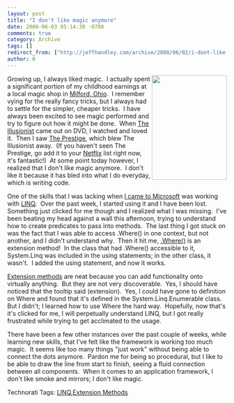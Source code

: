 ```yaml
---
layout: post
title: "I don't like magic anymore"
date: 2008-06-03 05:14:30 -0700
comments: true
category: Archive
tags: []
redirect_from: ["http://jeffhandley.com/archive/2008/06/02/i-dont-like-magic-anymore.aspx"].aspx
author: 0
---
```

<!-- more -->
<p><img height="240" src="http://customersrock.files.wordpress.com/2007/07/magic-hat.jpg" width="172" align="right" />Growing up, I always liked magic.  I actually spent a significant portion of my childhood earnings at a local magic shop in <a href="http://www.milfordohio.org/" target="_blank">Milford, Ohio</a>.  I remember vying for the really fancy tricks, but I always had to settle for the simpler, cheaper tricks.  I have always been excited to see magic performed and try to figure out how it might be done.  When <a href="http://www.imdb.com/title/tt0443543/" target="_blank">The Illusionist</a> came out on DVD, I watched and loved it.  Then I saw <a href="http://www.imdb.com/title/tt0482571/" target="_blank">The Prestige</a>, which blew The Illusionist away.  (If you haven't seen The Prestige, go add it to your <a href="http://www.netflix.com/Movie/The_Prestige/70047095?lnkctr=srchrd-sr&amp;strkid=1905684886_0_0" target="_blank">Netflix</a> list right now, it's fantastic!)  At some point today however, I realized that I don't like magic anymore.  I don't like it because it has bled into what I do everyday, which is writing code.</p>  <p>One of the skills that I was lacking when <a href="http://blog.jeffhandley.com/archive/2008/05/12/life.reboot.aspx" target="_blank">I came to Microsoft</a> was working with <a href="http://msdn.microsoft.com/en-us/netframework/aa904594.aspx" target="_blank">LINQ</a>.  Over the past week, I started using it and I have been lost.  Something just clicked for me though and I realized what I was missing.  I've been beating my head against a wall this afternoon, trying to understand how to create predicates to pass into methods.  The last thing I got stuck on was the fact that I was able to access .Where() in one context, but not another, and I didn't understand why.  Then it hit me, <a href="http://msdn.microsoft.com/en-us/library/bb534803.aspx" target="_blank">.Where()</a> is an extension method!  In the class that had .Where() accessible to it, System.Linq was included in the using statements; in the other class, it wasn't.  I added the using statement, and now it works.</p>  <p><a href="http://msdn.microsoft.com/en-us/library/bb383977.aspx" target="_blank">Extension methods</a> are neat because you can add functionality onto virtually anything.  But they are not very discoverable.  Yes, I should have noticed that the tooltip said (extension).  Yes, I could have gone to definition on Where and found that it's defined in the System.Linq.Enumerable class.  But I didn't; I learned how to use Where the hard way.  Hopefully, now that's it's clicked for me, I will perpetually understand LINQ, but I got really frustrated while trying to get acclimated to the usage.</p>  <p>There have been a few other instances over the past couple of weeks, while learning new skills, that I've felt like the framework is working too much magic.  It seems like too many things "just work" without being able to connect the dots anymore.  Pardon me for being so procedural, but I like to be able to draw the line from start to finish, seeing a fluid connection between all components.  When it comes to an application framework, I don't like smoke and mirrors; I don't like magic.</p>  <div class="wlWriterSmartContent" id="scid:0767317B-992E-4b12-91E0-4F059A8CECA8:9512e994-baaa-4f55-b824-83ca70cee18f" style="padding-right: 0px; display: inline; padding-left: 0px; padding-bottom: 0px; margin: 0px; padding-top: 0px">Technorati Tags: <a href="http://technorati.com/tags/LINQ" rel="tag">LINQ</a>,<a href="http://technorati.com/tags/Extension%20Methods" rel="tag">Extension Methods</a></div>

